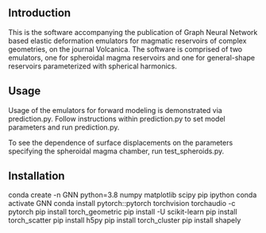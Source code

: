 ## Introduction
This is the software accompanying the publication of Graph Neural Network based elastic deformation emulators for magmatic reservoirs of complex geometries, on the journal Volcanica. The software is comprised of two emulators, one for spheroidal magma reservoirs and one for general-shape reservoirs parameterized with spherical harmonics.

## Usage
Usage of the emulators for forward modeling is demonstrated via prediction.py. Follow instructions within prediction.py to set model parameters and run prediction.py.

To see the dependence of surface displacements on the parameters specifying the spheroidal magma chamber, run test_spheroids.py.

## Installation
conda create -n GNN python=3.8 numpy matplotlib scipy pip ipython
conda activate GNN
conda install pytorch::pytorch torchvision torchaudio -c pytorch
pip install torch_geometric
pip install -U scikit-learn
pip install torch_scatter
pip install h5py
pip install torch_cluster
pip install shapely
